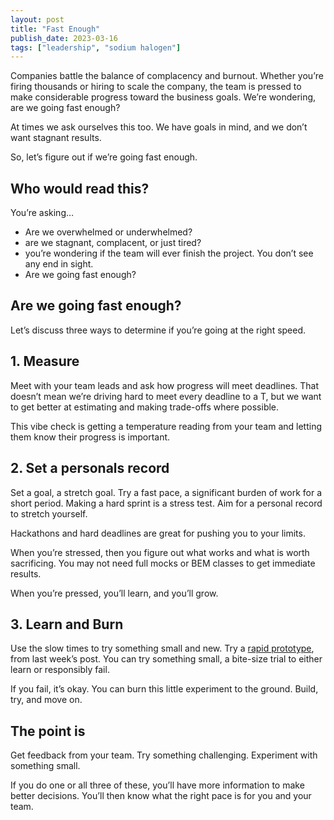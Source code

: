 ```yaml
---
layout: post
title: "Fast Enough"
publish_date: 2023-03-16
tags: ["leadership", "sodium halogen"]
---
```


Companies battle the balance of complacency and burnout. Whether you’re firing thousands or hiring to scale the company, the team is pressed to make considerable progress toward the business goals. We’re wondering, are we going fast enough?

At times we ask ourselves this too. We have goals in mind, and we don’t want stagnant results.

So, let’s figure out if we’re going fast enough.

## Who would read this?

You’re asking…

- Are we overwhelmed or underwhelmed?
- are we stagnant, complacent, or just tired?
- you’re wondering if the team will ever finish the project. You don’t see any end in sight.
- Are we going fast enough?

## Are we going fast enough?

Let’s discuss three ways to determine if you’re going at the right speed.

## 1. Measure

Meet with your team leads and ask how progress will meet deadlines. That doesn’t mean we’re driving hard to meet every deadline to a T, but we want to get better at estimating and making trade-offs where possible.

This vibe check is getting a temperature reading from your team and letting them know their progress is important.

## 2. Set a personals record

Set a goal, a stretch goal. Try a fast pace, a significant burden of work for a short period. Making a hard sprint is a stress test. Aim for a personal record to stretch yourself.

Hackathons and hard deadlines are great for pushing you to your limits.

When you’re stressed, then you figure out what works and what is worth sacrificing. You may not need full mocks or BEM classes to get immediate results.

When you’re pressed, you’ll learn, and you’ll grow.

## 3. Learn and Burn

Use the slow times to try something small and new. Try a [rapid prototype](/rapid-prototyping-framework), from last week’s post. You can try something small, a bite-size trial to either learn or responsibly fail.

If you fail, it’s okay. You can burn this little experiment to the ground. Build, try, and move on.

## The point is

Get feedback from your team. Try something challenging. Experiment with something small.

If you do one or all three of these, you’ll have more information to make better decisions. You’ll then know what the right pace is for you and your team.
